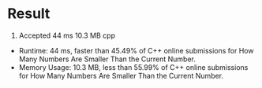 # Result

1. Accepted	44 ms	10.3 MB	cpp

- Runtime: 44 ms, faster than 45.49% of C++ online submissions for How Many Numbers Are Smaller Than the Current Number.
- Memory Usage: 10.3 MB, less than 55.99% of C++ online submissions for How Many Numbers Are Smaller Than the Current Number.